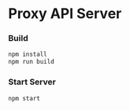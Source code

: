 # Proxy API Server

### Build
```bash
npm install
npm run build
```

### Start Server
```bash
npm start
```
